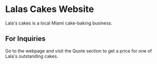 # Lalas Cakes Website # 
Lala's cakes is a local Miami cake-baking business. 

## For Inquiries ##
Go to the webpage and visit the Quote section to get a price for one of Lala's outstanding cakes. 
